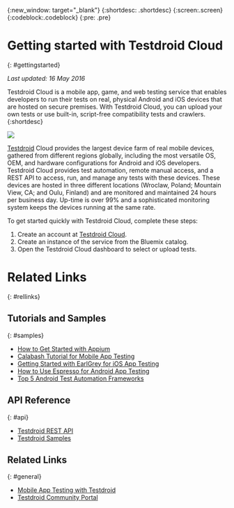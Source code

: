 
{:new_window: target="_blank"}
{:shortdesc: .shortdesc}
{:screen:.screen}
{:codeblock:.codeblock}
{:pre: .pre}

# Getting started with Testdroid Cloud
{: #gettingstarted} 

*Last updated: 16 May 2016*

Testdroid Cloud is a mobile app, game, and web testing service that enables developers to run their tests on real, physical Android and iOS devices that are hosted on secure premises. With Testdroid Cloud, you can upload your own tests or use built-in, script-free compatibility tests and crawlers.
{:shortdesc}

![](http://docs.testdroid.com/assets/logos/Testdroid_CLOUD_logo-HORIZONTAL_800px.png)

[Testdroid](http://testdroid.com) Cloud provides the largest device farm of real mobile devices, gathered from different regions globally, including the most versatile OS, OEM, and hardware configurations for Android and iOS developers. Testdroid Cloud provides test automation, remote manual access, and a REST API to access, run, and manage any tests with these devices. These devices are hosted in three different locations (Wroclaw, Poland; Mountain View, CA; and Oulu, Finland) and are monitored and maintained 24 hours per business day. Up-time is over 99% and a sophisticated monitoring system keeps the devices running at the same rate. 

To get started quickly with Testdroid Cloud, complete these steps:

1. Create an account at [Testdroid Cloud](https://cloud.testdroid.com).
2. Create an instance of the service from the Bluemix catalog.
3. Open the Testdroid Cloud dashboard to select or upload tests.


# Related Links
{: #rellinks}

## Tutorials and Samples
{: #samples}
* [How to Get Started with Appium](http://testdroid.com/news/37-things-you-should-know-about-appium)
* [Calabash Tutorial for Mobile App Testing](http://testdroid.com/news/calabash-tutorial-for-mobile-app-testing)
* [Getting Started with EarlGrey for iOS App Testing](http://testdroid.com/news/how-to-get-started-with-earlgrey-ios-functional-ui-testing-framework)
* [How to Use Espresso for Android App Testing](http://testdroid.com/news/how-to-use-espresso-v2-0-with-testdroid-cloud-devices)
* [Top 5 Android Test Automation Frameworks](http://testdroid.com/tech/top-5-android-testing-frameworks-with-examples)

## API Reference
{: #api}
* [Testdroid REST API](http://docs.testdroid.com/testdroid-cloud-integration/api/)
* [Testdroid Samples](https://github.com/bitbar/testdroid-samples)

## Related Links
{: #general}
* [Mobile App Testing with Testdroid](http://testdroid.com)
* [Testdroid Community Portal](http://testdroid.com/blog)

